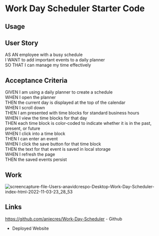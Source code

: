 # Work Day Scheduler Starter Code

## Usage 

## User Story 

AS AN employee with a busy schedule <br>
I WANT to add important events to a daily planner<br>
SO THAT I can manage my time effectively<br>

## Acceptance Criteria 

GIVEN I am using a daily planner to create a schedule<br>
WHEN I open the planner<br>
THEN the current day is displayed at the top of the calendar<br>
WHEN I scroll down<br>
THEN I am presented with time blocks for standard business hours<br>
WHEN I view the time blocks for that day<br>
THEN each time block is color-coded to indicate whether it is in the past, present, or future<br>
WHEN I click into a time block<br>
THEN I can enter an event<br>
WHEN I click the save button for that time block<br>
THEN the text for that event is saved in local storage<br>
WHEN I refresh the page<br>
THEN the saved events persist

## Work

![screencapture-file-Users-anavidcrespo-Desktop-Work-Day-Scheduler-index-html-2022-11-03-23_28_53](https://user-images.githubusercontent.com/111096788/199879803-478fce33-8df4-4f68-89de-2a901fac3abc.png)

## Links
https://github.com/aniecres/Work-Day-Scheduler - Github 
<br>
- Deployed Website

